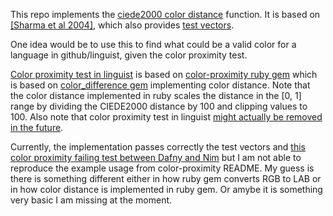 
This repo implements the [ciede2000 color distance](https://en.wikipedia.org/wiki/Color_difference#CIEDE2000) function.
It is based on [[Sharma et al 2004]](http://www2.ece.rochester.edu/~gsharma/ciede2000/ciede2000noteCRNA.pdf), which also provides [test vectors](http://www2.ece.rochester.edu/~gsharma/ciede2000/).

One idea would be to use this to find what could be a valid color for a language in github/linguist, given the color proximity test.

[Color proximity test in linguist](https://github.com/github/linguist/blob/master/test/test_color_proximity.rb) is based on [color-proximity ruby gem](https://github.com/gjtorikian/color-proximity) which is based on [color_difference gem](https://github.com/mmozuras/color_difference/blob/master/lib/color_difference.rb) implementing color distance. Note that the color distance implemented in ruby scales the distance in the [0, 1] range by dividing the CIEDE2000 distance by 100 and clipping values to 100. Also note that color proximity test in linguist [might actually be removed in the future](https://github.com/github/linguist/pull/2298#issuecomment-597735376).

Currently, the implementation passes correctly the test vectors and [this color proximity failing test between Dafny and Nim](https://github.com/github/linguist/pull/4866) but I am not able to reproduce the example usage from color-proximity README.
My guess is there is something different either in how ruby gem converts RGB to LAB or in how color distance is implemented in ruby gem. Or amybe it is something very basic I am missing at the moment.
